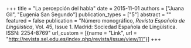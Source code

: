 +++
title = "La percepción del habla"
date = 2015-11-01
authors = ["Juana Gil", "Eugenia San Segundo"]
publication_types = ["5"]
abstract = ""
featured = false
publication = "N&#250;mero monogr&#225;fico, *Revista Espa&#241;ola de Ling&#252;&#237;stica*, Vol. 45, Issue 1. Madrid: Sociedad Espa&#241;ola de Ling&#252;&#237;stica. ISSN: 2254-8769"
url_custom = [{name = "Link", url = "http://revista.sel.edu.es/index.php/revista/issue/view/11"}]
+++

